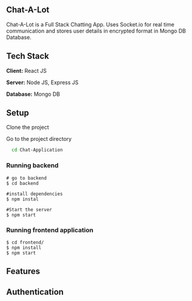## Chat-A-Lot

Chat-A-Lot is a Full Stack Chatting App.
Uses Socket.io for real time communication and stores user details in encrypted format in Mongo DB Database.

## Tech Stack

**Client:** React JS

**Server:** Node JS, Express JS

**Database:** Mongo DB

## Setup

Clone the project

Go to the project directory

```bash
  cd Chat-Application
```


### Running backend


```shell
# go to backend 
$ cd backend

#install dependencies
$ npm instal

#Start the server
$ npm start

```


### Running frontend application

```shell
$ cd frontend/
$ npm install
$ npm start

```

## Features

## Authentication

